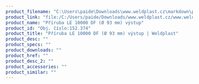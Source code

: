 ```yaml
---
product_filename: "C:\Users\paide\Downloads\www.weldplast.cz\markdown\priruba-le-10000-df-o-93-mm-vystup.md"
product_link: "file:/C:/Users/paide/Downloads/www.weldplast.cz/www.weldplast.cz/priruba-le-10000-df-o-93-mm-vystup"
product_name: "Příruba LE 10000 DF (Ø 93 mm) výstup"
product_id: "Obj. číslo:152.374"
product_title: "Příruba LE 10000 DF (Ø 93 mm) výstup | Weldplast"
product_desc: ""
product_specs: ""
product_downloads: ""
product_href: ""
product_desc_2: ""
product_accessories: ""
product_similar: ""
---
```

